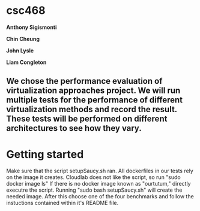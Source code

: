 # csc468

**Anthony Sigismonti**

**Chin Cheung**

**John Lysle**

**Liam Congleton**

## We chose the performance evaluation of virtualization approaches project. We will run multiple tests for the performance of different virtualization methods and record the result. These tests will be performed on different architectures to see how they vary.

# Getting started
Make sure that the script setupSaucy.sh ran.
All dockerfiles in our tests rely on the image it creates.
Cloudlab does not like the script, so run "sudo docker image ls"
If there is no docker image known as "ourtutum," directly executre the script.
Running "sudo bash setupSaucy.sh" will create the needed image.
After this choose one of the four benchmarks and follow the instuctions contained within it's README file.
